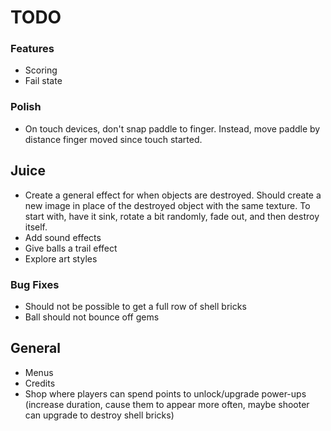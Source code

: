 # TODO

### Features
* Scoring
* Fail state

### Polish
* On touch devices, don't snap paddle to finger. Instead, move paddle by distance finger moved since touch started.

## Juice
* Create a general effect for when objects are destroyed. Should create a new image in place of the destroyed object with the same texture. To start with, have it sink, rotate a bit randomly, fade out, and then destroy itself.
* Add sound effects
* Give balls a trail effect
* Explore art styles

### Bug Fixes
* Should not be possible to get a full row of shell bricks
* Ball should not bounce off gems

## General
* Menus
* Credits
* Shop where players can spend points to unlock/upgrade power-ups (increase duration, cause them to appear more often, maybe shooter can upgrade to destroy shell bricks)